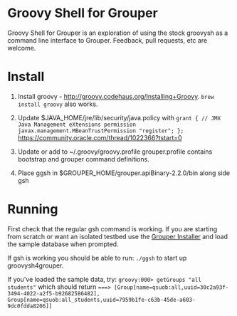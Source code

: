 Groovy Shell for Grouper
========================

Groovy Shell for Grouper is an exploration of using the stock groovysh as a command line interface to Grouper. Feedback, pull requests, etc are welcome.

Install
=======

1. Install groovy - http://groovy.codehaus.org/Installing+Groovy.
``brew install groovy`` also works.

2. Update $JAVA_HOME/jre/lib/security/java.policy with
``
grant {
// JMX Java Management eXtensions
permission javax.management.MBeanTrustPermission "register";
};
``
https://community.oracle.com/thread/1022366?tstart=0

3. Update or add to ~/.groovy/groovy.profile
grouper.profile contains bootstrap and grouper command definitions.

4. Place ggsh in $GROUPER_HOME/grouper.apiBinary-2.2.0/bin along side gsh

Running
=======
First check that the regular gsh command is working.  If you are starting from scratch or want an isolated testbed use the [Grouper Installer](https://spaces.internet2.edu/display/Grouper/Grouper+Downloads) and load the sample database when prompted.

If gsh is working you should be able to run:
``./ggsh`` to start up groovysh4grouper.

If you've loaded the sample data, try:
``groovy:000> getGroups "all students"``
which should return
``===> [Group[name=qsuob:all,uuid=30c2a93f-3494-4022-a2f5-b92682586482], Group[name=qsuob:all_students,uuid=7959b1fe-c63b-45de-a603-9dc0fdda8206]]``




